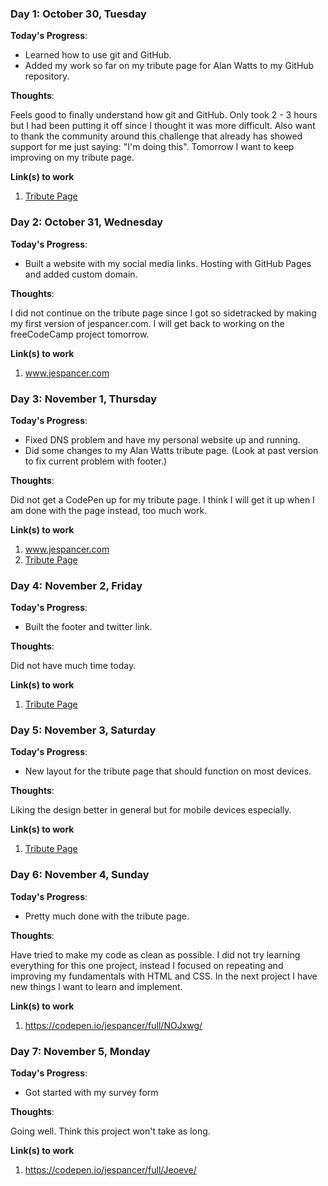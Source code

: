 ### Day 1: October 30, Tuesday

**Today's Progress**:
- Learned how to use git and GitHub.
- Added my work so far on my tribute page for Alan Watts to my GitHub repository.

**Thoughts**:

Feels good to finally understand how git and GitHub. Only took 2 - 3 hours but I had been putting it off since I thought it was more difficult. Also want to thank the community around this challenge that already has showed support for me just saying: "I'm doing this". Tomorrow I want to keep improving on my tribute page.

**Link(s) to work**
1. [Tribute Page](https://github.com/Jespancer/tribute-page)

### Day 2: October 31, Wednesday

**Today's Progress**:
- Built a website with my social media links. Hosting with GitHub Pages and added custom domain.

**Thoughts**:

I did not continue on the tribute page since I got so sidetracked by making my first version of jespancer.com. I will get back to working on the freeCodeCamp project tomorrow.

**Link(s) to work**
1. www.jespancer.com

### Day 3: November 1, Thursday

**Today's Progress**:
- Fixed DNS problem and have my personal website up and running.
- Did some changes to my Alan Watts tribute page. (Look at past version to fix current problem with footer.)

**Thoughts**:

Did not get a CodePen up for my tribute page. I think I will get it up when I am done with the page instead, too much work.

**Link(s) to work**
1. www.jespancer.com
2. [Tribute Page](https://github.com/Jespancer/tribute-page)

### Day 4: November 2, Friday

**Today's Progress**:
- Built the footer and twitter link.

**Thoughts**:

Did not have much time today.

**Link(s) to work**
1. [Tribute Page](https://github.com/Jespancer/tribute-page)

### Day 5: November 3, Saturday

**Today's Progress**:
- New layout for the tribute page that should function on most devices.

**Thoughts**:

Liking the design better in general but for mobile devices especially.

**Link(s) to work**
1. [Tribute Page](https://github.com/Jespancer/tribute-page)

### Day 6: November 4, Sunday

**Today's Progress**:
- Pretty much done with the tribute page.

**Thoughts**:

Have tried to make my code as clean as possible. I did not try learning everything for this one project, instead I focused on repeating and improving my fundamentals with HTML and CSS. In the next project I have new things I want to learn and implement.

**Link(s) to work**
1. https://codepen.io/jespancer/full/NOJxwg/

### Day 7: November 5, Monday

**Today's Progress**:
- Got started with my survey form

**Thoughts**:

Going well. Think this project won't take as long.

**Link(s) to work**
1. https://codepen.io/jespancer/full/Jeoeve/